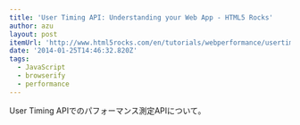 ```yaml
---
title: 'User Timing API: Understanding your Web App - HTML5 Rocks'
author: azu
layout: post
itemUrl: 'http://www.html5rocks.com/en/tutorials/webperformance/usertiming/'
date: '2014-01-25T14:46:32.820Z'
tags:
  - JavaScript
  - browserify
  - performance
---
```

User Timing APIでのパフォーマンス測定APIについて。

